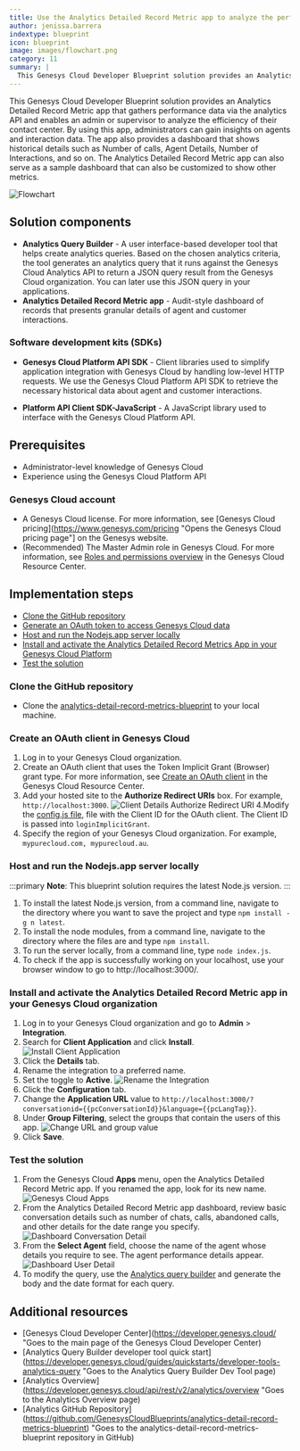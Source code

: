 ```yaml
---
title: Use the Analytics Detailed Record Metric app to analyze the performance of your contact center
author: jenissa.barrera
indextype: blueprint
icon: blueprint
image: images/flowchart.png
category: 11
summary: |
  This Genesys Cloud Developer Blueprint solution provides an Analytics Detailed Record Metric app that gathers performance data via the analytics API and enables an admin or supervisor to analyze the efficiency of their contact center. 
---
```


This Genesys Cloud Developer Blueprint solution provides an Analytics Detailed Record Metric app that gathers performance data via the analytics API and enables an admin or supervisor to analyze the efficiency of their contact center. By using this app, administrators can gain insights on agents and interaction data. The app also provides a dashboard that shows historical details such as Number of calls, Agent Details, Number of Interactions, and so on. The Analytics Detailed Record Metric app can also serve as a sample dashboard that can also be customized to show other metrics.  

![Flowchart](images/flowchart.png "Flowchart")

## Solution components

* **Analytics Query Builder** - A user interface-based developer tool that helps create analytics queries. Based on the chosen analytics criteria, the tool generates an analytics query that it runs against the Genesys Cloud Analytics API to return a JSON query result from the Genesys Cloud organization. You can later use this JSON query in your applications.
* **Analytics Detailed Record Metric app** - Audit-style dashboard of records that presents granular details of agent and customer interactions.

### Software development kits (SDKs)

* **Genesys Cloud Platform API SDK** - Client libraries used to simplify application integration with Genesys Cloud by handling low-level HTTP requests. We use the Genesys Cloud Platform API SDK to retrieve the necessary historical data about agent and customer interactions.

* **Platform API Client SDK-JavaScript** - A JavaScript library used to interface with the Genesys Cloud Platform API.


## Prerequisites

- Administrator-level knowledge of Genesys Cloud
- Experience using the Genesys Cloud Platform API 


### Genesys Cloud account

* A Genesys Cloud license. For more information, see [Genesys Cloud pricing](https://www.genesys.com/pricing "Opens the Genesys Cloud pricing page"] on the Genesys website.
* (Recommended) The Master Admin role in Genesys Cloud. For more information, see [Roles and permissions overview](https://help.mypurecloud.com/?p=24360 "Opens the Roles and permissions overview article") in the Genesys Cloud Resource Center.

## Implementation steps
* [Clone the GitHub repository](#clone-the-repository-containing-the-project-files "Goes to the Clone the GitHub repository section")
* [Generate an OAuth token to access Genesys Cloud data](#generate-an-oauth-client-token-implicit-grant-in-genesys-cloud "Goes to the Generate an OAuth token to access Genesys Cloud data section")
* [Host and run the Nodejs.app server locally](#host-and-run-the-nodejs.app-server "Goes to the Host and run the Nodejs.app server locally section")
* [Install and activate the Analytics Detailed Record Metrics App in your Genesys Cloud Platform](#install-and-activate-the-analytics-detailed-record-metrics-app-in-your-genesys-cloud-platform "Goes to app activation and installation inside Genesys Cloud section")
* [Test the solution](#test-the-solution  "Goes to the Test the solution section")

### Clone the GitHub repository 

* Clone the [analytics-detail-record-metrics-blueprint](https://github.com/GenesysCloudBlueprints/analytics-detail-record-metrics-blueprint "analytics-detail-record-metrics-blueprint repository in GitHub") to your local machine.

### Create an OAuth client in Genesys Cloud

1. Log in to your Genesys Cloud organization.
2. Create an OAuth client that uses the Token Implicit Grant (Browser) grant type. For more information, see [Create an OAuth client](https://help.mypurecloud.com/?p=188023 "Opens the Create an OAuth client article") in the Genesys Cloud Resource Center.
3. Add your hosted site to the **Authorize Redirect URIs** box. For example, `http://localhost:3000`. 
 ![Client Details Authorize Redirect URI](images/client-details-authorize-redirect-uri.png "Client Details Authorize Redirect URI")
4.Modify the [config.js file](https://github.com/GenesysCloudBlueprints/analytics-detail-record-metrics-blueprint/blob/main/src/scripts/config.js), file with the Client ID for the OAuth client. The Client ID is passed into `loginImplicitGrant`.
5. Specify the region of your Genesys Cloud organization. For example, `mypurecloud.com, mypurecloud.au`.

### Host and run the Nodejs.app server locally

:::primary
**Note**: This blueprint solution requires the latest Node.js version.
:::

1. To install the latest Node.js version, from a command line, navigate to the directory where you want to save the project and type `npm install -g n latest`.
2. To install the node modules, from a command line, navigate to the directory where the files are and type `npm install`.  
3. To run the server locally, from a command line, type `node index.js`. 
4. To check if the app is successfully working on your localhost, use your browser window to go to http://localhost:3000/.

### Install and activate the Analytics Detailed Record Metric app in your Genesys Cloud organization

1. Log in to your Genesys Cloud organization and go to **Admin** > **Integration**. 
2. Search for **Client Application** and click **Install**. 
![Install Client Application](images/client-app-install.png "Install Client Application")
3. Click the **Details** tab.
4. Rename the integration to a preferred name.
5. Set the toggle to **Active**.
 ![Rename the Integration](images/rename-integration.PNG "Rename the Integration")
6. Click the **Configuration** tab.
7. Change the **Application URL** value to `http://localhost:3000/?conversationid={{pcConversationId}}&language={{pcLangTag}}`. 
8. Under **Group Filtering**, select the groups that contain the users of this app. 
   ![Change URL and group value](images/change-url-and-group.PNG "Change URL and group value")
9. Click **Save**.

### Test the solution

1. From the Genesys Cloud **Apps** menu, open the Analytics Detailed Record Metric app. If you renamed the app, look for its new name. 
  ![Genesys Cloud Apps](images/genesys-cloud-apps.PNG "Genesys Cloud Apps")
2. From the Analytics Detailed Record Metric app dashboard, review basic conversation details such as number of chats, calls, abandoned calls, and other details for the date range you specify. 
  ![Dashboard Conversation Detail](images/dashboard-conversation-details.PNG "Dashboard Conversation Detail")
3. From the **Select Agent** field, choose the name of the agent whose details you require to see. The agent performance details appear. 
   ![Dashboard User Detail](images/user-details.PNG "Dashboard User Detail")
4. To modify the query, use the [Analytics query builder](https://developer.genesys.cloud/developer-tools/#/analytics-query-builder "Opens the Developer Tools page") and generate the body and the date format for each query. 

## Additional resources
* [Genesys Cloud Developer Center](https://developer.genesys.cloud/ "Goes to the main page of the Genesys Cloud Developer Center)
* [Analytics Query Builder developer tool quick start](https://developer.genesys.cloud/guides/quickstarts/developer-tools-analytics-query "Goes to the Analytics Query Builder Dev Tool page)
* [Analytics Overview](https://developer.genesys.cloud/api/rest/v2/analytics/overview "Goes to the Analytics Overview page)
* [Analytics GitHub Repository] (https://github.com/GenesysCloudBlueprints/analytics-detail-record-metrics-blueprint) "Goes to the analytics-detail-record-metrics-blueprint repository in GitHub)

